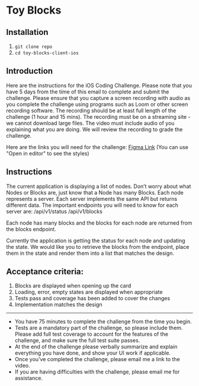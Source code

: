 # Toy Blocks

## Installation

1. `git clone repo`
2. `cd toy-blocks-client-ios`

## Introduction

Here are the instructions for the iOS Coding Challenge. Please note that you have 5 days from the time of this email to complete and submit the challenge. Please ensure that you capture a screen recording with audio as you complete the challenge using programs such as Loom or other screen recording software. The recording should be at least full length of the challenge (1 hour and 15 mins). The recording must be on a streaming site - we cannot download large files. The video must include audio of you explaining what you are doing. We will review the recording to grade the challenge.

Here are the links you will need for the challenge:
[Figma Link](https://www.figma.com/proto/CCuZ0sjGQ2CQtKvuENHaF8/React-Hiring-Test?node-id=11%3A26922&scaling=min-zoom)
(You can use "Open in editor" to see the styles)


## Instructions

The current application is displaying a list of nodes. Don’t worry about what Nodes or Blocks are, just know that a Node has many Blocks. Each node represents a server. Each server implements the same API but returns different data. The important endpoints you will need to know for each server are:
/api/v1/status
/api/v1/blocks

Each node has many blocks and the blocks for each node are returned from the blocks endpoint.

Currently the application is getting the status for each node and updating the state. We would like you to retrieve the blocks from the endpoint, place them in the state and render them into a list that matches the design.

## Acceptance criteria:
1. Blocks are displayed when opening up the card
2. Loading, error, empty states are displayed when appropriate
3. Tests pass and coverage has been added to cover the changes
4. Implementation matches the design

___

- You have 75 minutes to complete the challenge from the time you begin.
- Tests are a mandatory part of the challenge, so please include them. Please add full test coverage to account for the features of the challenge, and make sure the full test suite passes.
- At the end of the challenge please verbally summarize and explain everything you have done, and show your UI work if applicable.
- Once you’ve completed the challenge, please email me a link to the video.
- If you are having difficulties with the challenge, please email me for assistance.
